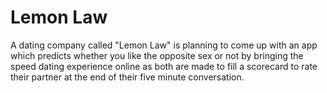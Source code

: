 # Lemon Law
A dating company called "Lemon Law" is planning to come up with an app which predicts whether you like the opposite sex or not by bringing the speed dating experience online as both are made to fill a scorecard to rate their partner at the end of their five minute conversation.
